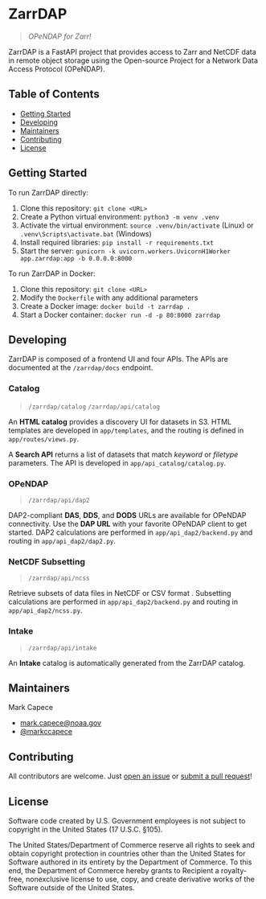 # ZarrDAP
>*OPeNDAP for Zarr!*

ZarrDAP is a FastAPI project that provides access to Zarr and NetCDF data in remote object storage using the Open-source Project for a Network Data Access Protocol (OPeNDAP).

## Table of Contents
* [Getting Started](#getting-started)
* [Developing](#developing)
* [Maintainers](#maintainers)
* [Contributing](#contributing)
* [License](#license)

## Getting Started
To run ZarrDAP directly:
1. Clone this repository: `git clone <URL>`
1. Create a Python virtual environment: `python3 -m venv .venv`
1. Activate the virtual environment: `source .venv/bin/activate` (Linux) or `.venv\Scripts\activate.bat` (Windows)
1. Install required libraries: `pip install -r requirements.txt`
1. Start the server: `gunicorn -k uvicorn.workers.UvicornH1Worker app.zarrdap:app -b 0.0.0.0:8000`

To run ZarrDAP in Docker:
1. Clone this repository: `git clone <URL>`
1. Modify the `Dockerfile` with any additional parameters
1. Create a Docker image: `docker build -t zarrdap .`
1. Start a Docker container: `docker run -d -p 80:8000 zarrdap`

## Developing
ZarrDAP is composed of a frontend UI and four APIs. The APIs are documented at the `/zarrdap/docs` endpoint.

### Catalog
>`/zarrdap/catalog`
>`/zarrdap/api/catalog`

An **HTML catalog** provides a discovery UI for datasets in S3. HTML templates are developed in `app/templates`, and the routing is defined in `app/routes/views.py`.

A **Search API** returns a list of datasets that match *keyword* or *filetype* parameters. The API is developed in `app/api_catalog/catalog.py`.

### OPeNDAP
>`/zarrdap/api/dap2`

DAP2-compliant **DAS**, **DDS**, and **DODS** URLs are available for OPeNDAP connectivity. Use the **DAP URL** with your favorite OPeNDAP client to get started. DAP2 calculations are performed in `app/api_dap2/backend.py` and routing in `app/api_dap2/dap2.py`.

### NetCDF Subsetting
>`/zarrdap/api/ncss`

Retrieve subsets of data files in NetCDF or CSV format . Subsetting calculations are performed in `app/api_dap2/backend.py` and routing in `app/api_dap2/ncss.py`.

### Intake
>`/zarrdap/api/intake`

An **Intake** catalog is automatically generated from the ZarrDAP catalog.

## Maintainers
Mark Capece
* mark.capece@noaa.gov
* [@markccapece](https://github.com/markccapece)

## Contributing
All contributors are welcome. Just [open an issue]() or [submit a pull request]()!

## License
Software code created by U.S. Government employees is not subject to copyright in the United States (17 U.S.C. §105).

The United States/Department of Commerce reserve all rights to seek and obtain copyright protection in countries other
than the United States for Software authored in its entirety by the Department of Commerce. To this end, the Department
of Commerce hereby grants to Recipient a royalty-free, nonexclusive license to use, copy, and create derivative works of
the Software outside of the United States.

